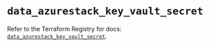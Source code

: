 # `data_azurestack_key_vault_secret`

Refer to the Terraform Registry for docs: [`data_azurestack_key_vault_secret`](https://registry.terraform.io/providers/hashicorp/azurestack/1.0.0/docs/data-sources/key_vault_secret).
